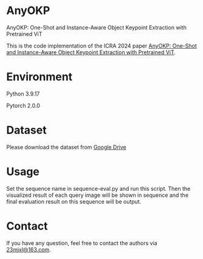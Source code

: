 # AnyOKP
AnyOKP: One-Shot and Instance-Aware Object Keypoint Extraction with Pretrained ViT

This is the code implementation of the ICRA 2024 paper [AnyOKP: One-Shot and Instance-Aware Object Keypoint Extraction with Pretrained ViT](https://arxiv.org/pdf/2309.08134).

# Environment
Python 3.9.17

Pytorch 2.0.0

# Dataset
Please download the dataset from [Google Drive](https://drive.google.com/file/d/19y3okfDkk7UgGYIFhTR9voNDxHkWaJ7S/view?usp=sharing)

# Usage
Set the sequence name in sequence-eval.py and run this script. Then the visualized result of each query image will be shown in sequence and the final evaluation result on this sequence will be output.

# Contact
If you have any question, feel free to contact the authors via 23mjxl@163.com.
